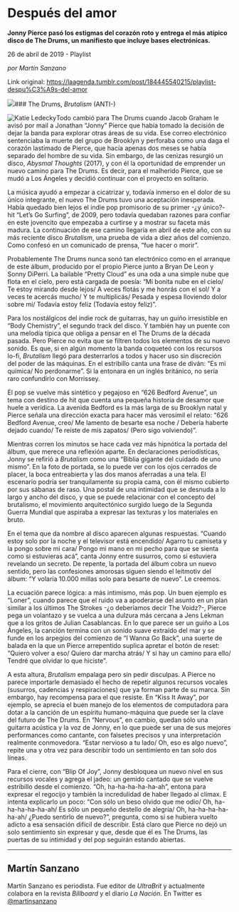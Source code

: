 # Después del amor

**Jonny Pierce pasó los estigmas del corazón roto y entrega el más atípico disco de The Drums, un manifiesto que incluye bases electrónicas.**

26 de abril de 2019 - Playlist

_por Martín Sanzano_

Link original: https://laagenda.tumblr.com/post/184445540215/playlist-despu%C3%A9s-del-amor

![](https://64.media.tumblr.com/76905da32d70952c89aa02984c44c9e0/20af0a3b3fe14e4e-6d/s500x750/ff3c67cf507fdf4af886bd524bc80194221ba764.jpg)### The Drums, *Brutalism* (ANTI-)

![Katie Ledecky](https://64.media.tumblr.com/6af158b722830c80dfbb0920bbbc8290/20af0a3b3fe14e4e-95/s400x600/b785e0d81b497d2d34a83874f103a7941ba5c3e5.jpg)Todo cambió para The Drums cuando Jacob Graham le avisó por mail a Jonathan “Jonny” Pierce que había tomado la decisión de dejar la banda para explorar otras áreas de su vida. Ese correo electrónico sentenciaba la muerte del grupo de Brooklyn y perforaba como una daga el corazón lastimado de Pierce, que hacía apenas dos meses se había separado del hombre de su vida. Sin embargo, de las cenizas resurgió un disco, *Abysmal Thoughts* (2017), y con él la oportunidad de emprender un nuevo camino para The Drums. Es decir, para el malherido Pierce, que se mudó a Los Ángeles y decidió continuar con el proyecto en solitario. 

La música ayudó a empezar a cicatrizar y, todavía inmerso en el dolor de su único integrante, el nuevo The Drums tuvo una aceptación inesperada. Había quedado bien lejos el indie pop promisorio de su primer -¿y único?- hit “Let’s Go Surfing”, de 2009, pero todavía quedaban razones para confiar en este jovencito que empezaba a curtirse y a mostrar su faceta más madura. La continuación de ese camino llegaría en abril de este año, con su más reciente disco *Brutalism*, una prueba de vida a diez años del comienzo. Como confesó en un comunicado de prensa, “fue hacer o morir”.

Probablemente The Drums nunca sonó tan electrónico como en el arranque de este álbum, producido por el propio Pierce junto a Bryan De Leon y Sonny DiPerri. La bailable “Pretty Cloud” es una oda a una simple nube que flota en el cielo, pero está cargada de poesía: “Mi bonita nube en el cielo/ Te estoy mirando desde lejos/ A veces flotás y me honrás con el sol/ Y a veces te acercás mucho/ Y te multiplicás/ Pesada y espesa lloviendo dolor sobre mí/ Todavía estoy feliz (Todavía estoy feliz)”. 

Para los nostálgicos del indie rock de guitarras, hay un guiño irresistible en “Body Chemistry”, el segundo track del disco. Y también hay un puente con una melodía típica que obliga a pensar en el The Drums de la década pasada. Pero Pierce no evita que se filtren todos los elementos de su nuevo sonido. Es que, si en algún momento la banda coqueteó con los recursos lo-fi, *Brutalism* llegó para desterrarlos a todos y hacer uso sin discreción del poder de las máquinas. En el estribillo canta una frase de diván: “Es mi química/ No perdonarme”. Si la entonara en un inglés británico, no sería raro confundirlo con Morrissey.

El pop se vuelve más sintético y pegajoso en “626 Bedford Avenue”, un tema con destino de hit que cuenta una pequeña historia de desamor que huele a verídica. La avenida Bedford es la más larga de su Brooklyn natal y Pierce señala una dirección exacta para hacer más verosímil el relato: “626 Bedford Avenue, creo/ Me lamento de besarte esa noche / Debería haberte dejado cuando/ Te reíste de mis zapatos/ (Pero sigo volviendo)”.

Mientras corren los minutos se hace cada vez más hipnótica la portada del álbum, que merece una reflexión aparte. En declaraciones periodísticas, Jonny se refirió a *Brutalism* como una “Biblia gigante del cuidado de uno mismo”. En la foto de portada, se lo puede ver con los ojos cerrados de placer, la boca entreabierta y las dos manos aferradas a una tela. El escenario podría ser tranquilamente su propia cama, con él mismo cubierto por sus sábanas de raso. Una postal de una intimidad que se desnuda a lo largo y ancho del disco, y que se puede relacionar con el concepto del brutalismo, el movimiento arquitectónico surgido luego de la Segunda Guerra Mundial que aspiraba a expresar las texturas y los materiales en bruto. 

En el tema que da nombre al disco aparecen algunas respuestas. “Cuando estoy solo por la noche y el televisor está encendido/ Agarro tu camiseta y la pongo sobre mi cara/ Pongo mi mano en mi pecho para que se sienta como si estuvieras acá”, canta Jonny entre susurros, como si estuviera revelando un secreto. De repente, la portada del álbum cobra un nuevo sentido, pero las confesiones amorosas siguen siendo el leitmotiv del álbum: “Y volaría 10.000 millas solo para besarte de nuevo”. Le creemos.

La ecuación parece lógica: a más intimismo, más pop. Un buen ejemplo es “Loner”, cuando parece que el ruido va a apoderarse del asunto en un plan similar a los últimos The Strokes -¿o deberíamos decir The Voidz?-, Pierce pega un volantazo y se vuelca a una dulzura más cercana a Jens Lekman que a los gritos de Julian Casablancas. En lo que parece ser un guiño a Los Ángeles, la canción termina con un sonido suave extraído del mar y se funde en los arpegios del comienzo de “I Wanna Go Back”, una suerte de balada en la que un Pierce arrepentido suplica apretar el botón de reset: “Quiero volver a eso/ Quiero dar marcha atrás/ Y si hay un camino para ello/ Tendré que olvidar lo que hiciste”.

A esta altura, *Brutalism* empalaga pero sin pedir disculpas. A Pierce no parece importarle demasiado el hecho de repetir algunos recursos vocales (susurros, cadencias y respiraciones) que ya forman parte de su marca. Sin embargo, hay recompensa para el que resiste. En “Kiss It Away”, por ejemplo, se aprecia el buen manejo de los elementos de computadora para dotar a la canción de un espíritu humano-máquina que puede ser la clave del futuro de The Drums. En “Nervous”, en cambio, quedan sólo una guitarra acústica y la voz de Jonny, en lo que puede ser una de sus mejores performances como cantante, con falsetes precisos y una interpretación realmente conmovedora. “Estar nervioso a tu lado/ Oh, eso es algo nuevo”, repite una y otra vez para describir todo un sentimiento en tan solo dos líneas.

Para el cierre, con “Blip Of Joy”, Jonny desbloquea un nuevo nivel en sus recursos vocales y agrega el jadeo: un gemido cantado que se vuelve estribillo desde el comienzo. “Oh, ha-ha-ha-ha-ha-ah”, entona para expresar el regocijo y también la incredulidad de haber llegado al clímax. E intenta explicarlo un poco: “Con sólo un beso olvido que me odio/ Oh, ha-ha-ha-ha-ha-ah/ Es sólo un pequeño destello de alegría/ Oh, ha-ha-ha-ha-ha-ah/ ¿Puedo sentirlo de nuevo?”, pregunta, como si se hubiera vuelto adicto a esa sensación difícil de describir. Está claro que Pierce no dejó un solo sentimiento sin expresar y que, desde que él es The Drums, las puertas de su intimidad y del pop seguirán estando abiertas.

  




---

Martín Sanzano
--------------

 Martín Sanzano es periodista. Fue editor de *UltraBrit* y actualmente colabora en la revista *Billboard* y el diario *La Nación*. En Twitter es [@martinsanzano](https://twitter.com/martinsanzano?lang=es)

